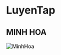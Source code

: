 # LuyenTap

## MINH HOA


![MinhHoa](https://github.com/user-attachments/assets/93996e7c-28c3-4fe7-9260-8e183f1a21f5)
